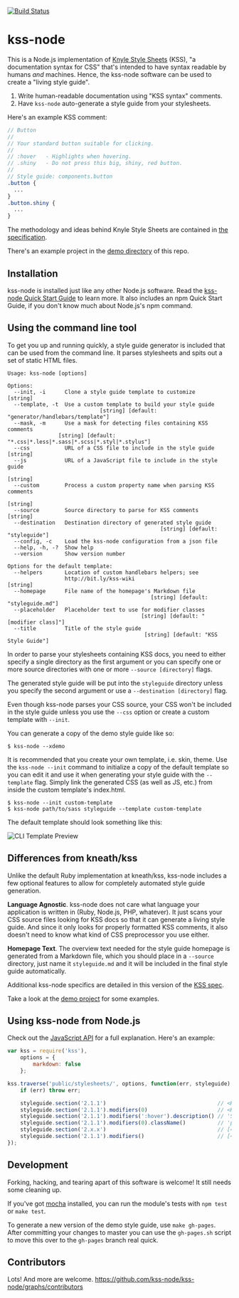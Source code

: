 [![Build Status](https://secure.travis-ci.org/kss-node/kss-node.png?branch=master)](http://travis-ci.org/kss-node/kss-node)

# kss-node

This is a Node.js implementation of [Knyle Style Sheets](https://github.com/kneath/kss) (KSS), "a documentation syntax for CSS" that's intended to have syntax readable by humans *and* machines. Hence, the kss-node software can be used to create a "living style guide".

1. Write human-readable documentation using "KSS syntax" comments.
2. Have `kss-node` auto-generate a style guide from your stylesheets.

Here's an example KSS comment:
```scss
// Button
//
// Your standard button suitable for clicking.
//
// :hover   - Highlights when hovering.
// .shiny   - Do not press this big, shiny, red button.
//
// Style guide: components.button
.button {
  ...
}
.button.shiny {
  ...
}
```

The methodology and ideas behind Knyle Style Sheets are contained in [the specification](https://github.com/kss-node/kss/blob/spec/SPEC.md).

There's an example project in the [demo directory](https://github.com/kss-node/kss-node/tree/master/demo) of this repo.

## Installation

kss-node is installed just like any other Node.js software. Read the [kss-node Quick Start Guide](https://github.com/kss-node/kss-node/wiki/Quick-Start-Guide) to learn more. It also includes an npm Quick Start Guide, if you don't know much about Node.js's npm command.

## Using the command line tool

To get you up and running quickly, a style guide generator is included that can be used from the command line. It parses stylesheets and spits out a set of static HTML files.

```
Usage: kss-node [options]

Options:
  --init, -i      Clone a style guide template to customize             [string]
  --template, -t  Use a custom template to build your style guide
                             [string] [default: "generator/handlebars/template"]
  --mask, -m      Use a mask for detecting files containing KSS comments
                [string] [default: "*.css|*.less|*.sass|*.scss|*.styl|*.stylus"]
  --css           URL of a CSS file to include in the style guide       [string]
  --js            URL of a JavaScript file to include in the style guide
                                                                        [string]
  --custom        Process a custom property name when parsing KSS comments
                                                                        [string]
  --source        Source directory to parse for KSS comments            [string]
  --destination   Destination directory of generated style guide
                                                [string] [default: "styleguide"]
  --config, -c    Load the kss-node configuration from a json file
  --help, -h, -?  Show help
  --version       Show version number

Options for the default template:
  --helpers       Location of custom handlebars helpers; see
                  http://bit.ly/kss-wiki                                [string]
  --homepage      File name of the homepage's Markdown file
                                             [string] [default: "styleguide.md"]
  --placeholder   Placeholder text to use for modifier classes
                                          [string] [default: "[modifier class]"]
  --title         Title of the style guide
                                           [string] [default: "KSS Style Guide"]
```

In order to parse your stylesheets containing KSS docs, you need to either specify a single directory as the first argument or you can specify one or more source directories with one or more `--source [directory]` flags.

The generated style guide will be put into the `styleguide` directory unless you specify the second argument or use a `--destination [directory]` flag.

Even though kss-node parses your CSS source, your CSS won't be included in the style guide unless you use the `--css` option or create a custom template with `--init`.

You can generate a copy of the demo style guide like so:

    $ kss-node --xdemo

It is recommended that you create your own template, i.e. skin, theme. Use the `kss-node --init` command to initialize a copy of the default template so you can edit it and use it when generating your style guide with the `--template` flag. Simply link the generated CSS (as well as JS, etc.) from inside the custom template's index.html.

    $ kss-node --init custom-template
    $ kss-node path/to/sass styleguide --template custom-template

The default template should look something like this:

![CLI Template Preview](https://raw.github.com/kss-node/kss-node/master/demo/preview.png)

## Differences from kneath/kss

Unlike the default Ruby implementation at kneath/kss, kss-node includes a few optional features to allow for completely automated style guide generation.

**Language Agnostic**. kss-node does not care what language your application is written in (Ruby, Node.js, PHP, whatever). It just scans your CSS source files looking for KSS docs so that it can generate a living style guide. And since it only looks for properly formatted KSS comments, it also doesn't need to know what kind of CSS preprocessor you use either.

**Homepage Text**. The overview text needed for the style guide homepage is generated from a Markdown file, which you should place in a `--source` directory, just name it `styleguide.md` and it will be included in the final style guide automatically.

Additional kss-node specifics are detailed in this version of the [KSS spec](https://github.com/kss-node/kss/blob/spec/SPEC.md).

Take a look at the [demo project](https://github.com/kss-node/kss-node/tree/master/demo) for some examples.

## Using kss-node from Node.js

Check out the [JavaScript API](http://kss-node.github.io/kss-node/section-javascript-api.html) for a full explanation. Here's an example:

``` javascript
var kss = require('kss'),
    options = {
        markdown: false
    };

kss.traverse('public/stylesheets/', options, function(err, styleguide) {
    if (err) throw err;

    styleguide.section('2.1.1')                                   // <KssSection>
    styleguide.section('2.1.1').modifiers(0)                      // <KssModifier>
    styleguide.section('2.1.1').modifiers(':hover').description() // 'Subtle hover highlight'
    styleguide.section('2.1.1').modifiers(0).className()          // 'pseudo-class-hover'
    styleguide.section('2.x.x')                                   // [<KssSection>, ...]
    styleguide.section('2.1.1').modifiers()                       // [<KssModifier>, ...]
});
```

## Development

Forking, hacking, and tearing apart of this software is welcome! It still needs some cleaning up.

If you've got [mocha](https://github.com/visionmedia/mocha) installed, you can run the module's tests with `npm test` or `make test`.

To generate a new version of the demo style guide, use `make gh-pages`. After committing your changes to master you can use the `gh-pages.sh` script to move this over to the `gh-pages` branch real quick.

## Contributors

Lots! And more are welcome. https://github.com/kss-node/kss-node/graphs/contributors
